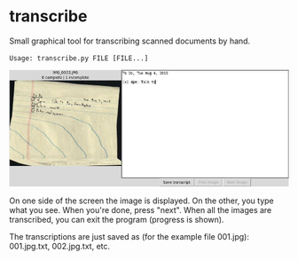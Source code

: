 # transcribe
Small graphical tool for transcribing scanned documents by hand.

```
Usage: transcribe.py FILE [FILE...]
```

![Screenshot of transcribe.py](screenshot.jpg)

On one side of the screen the image is displayed. On the other, you type what you see. When you're done, press "next". When all the images are transcribed, you can exit the program (progress is shown).

The transcriptions are just saved as (for the example file 001.jpg): 001.jpg.txt, 002.jpg.txt, etc.
